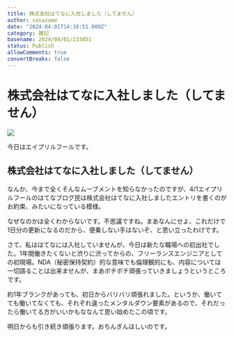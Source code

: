 ```yaml
---
title: 株式会社はてなに入社しました（してません）
author: sasazame
date: "2024-04-01T14:38:51.000Z"
category: 雑記
basename: 2024/04/01/233851
status: Publish
allowComments: true
convertBreaks: false
---
```

# 株式会社はてなに入社しました（してません）

![](https://cdn-ak.f.st-hatena.com/images/fotolife/s/sasazame/20230908/20230908202155.png)

今日はエイプリルフールです。

<!-- Extended Body -->

## 株式会社はてなに入社しました（してません）

なんか、今まで全くそんなムーブメントを知らなかったのですが、4/1エイプリルフールのはてなブログ民は株式会社はてなに入社しましたエントリを書くのがお約束、みたいになっている模様。

なぜなのかは全くわからないです。不思議ですね。まあなんにせよ、これだけで1日分の更新になるのだから、便乗しない手はないぞ、と思い立ったわけです。

さて、私ははてなには入社していませんが、今日は新たな職場への初出社でした。1年間働きたくないと渋りに渋ってからの、フリーランスエンジニアとしての初現場。NDA（秘密保持契約）的な意味でも倫理観的にも、内容については一切語ることは出来ませんが、まあボチボチ頑張っていきましょうというところです。

約1年ブランクがあっても、初日からバリバリ頑張れました。というか、働いてても働いてなくても、それぞれ違ったメンタルダウン要素があるので、それだったら働いてる方がいいかもななんて思い始めたこの頃です。

明日からも引き続き頑張ります。おちんぎんほしいのです。